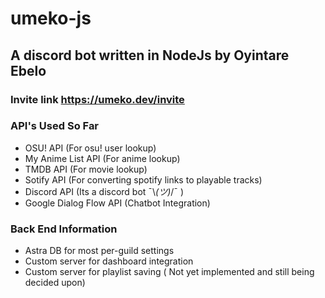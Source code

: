 # umeko-js
## A discord bot written in NodeJs by Oyintare Ebelo
### Invite link https://umeko.dev/invite
### API's Used So Far
* OSU! API (For osu! user lookup)
* My Anime List API (For anime lookup)
* TMDB API (For movie lookup)
* Sotify API (For converting spotify links to playable tracks)
* Discord API (Its a discord bot ¯\\_(ツ)_/¯ )
* Google Dialog Flow API (Chatbot Integration)
### Back End Information
* Astra DB for most per-guild settings
* Custom server for dashboard integration
* Custom server for playlist saving ( Not yet implemented and still being decided upon)
